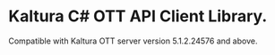 # Kaltura C# OTT API Client Library.
Compatible with Kaltura OTT server version 5.1.2.24576 and above.
